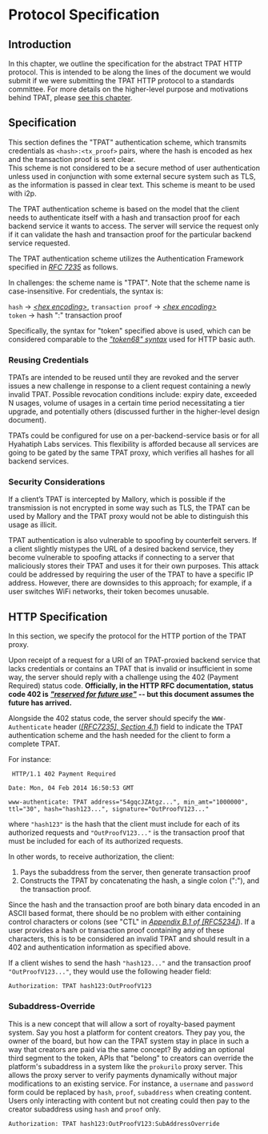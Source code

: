# Protocol Specification

## Introduction

In this chapter, we outline the specification for the abstract TPAT HTTP protocol. This is intended to be along the lines of the document we would submit if we were submitting the TPAT HTTP protocol to a standards committee. For more details on the higher-level purpose and motivations behind TPAT, please [see this chapter](introduction.md).

## Specification

This section defines the "TPAT" authentication scheme, which transmits credentials as `<hash>:<tx_proof>` pairs, where the hash is encoded as hex and the transaction proof is sent clear.  
This scheme is not considered to be a secure method of user authentication unless used in conjunction with some external secure system such as TLS, as the information is passed in clear text. This scheme is meant to be used with i2p.

The TPAT authentication scheme is based on the model that the client needs to authenticate itself with a hash and transaction proof for each backend service it wants to access. The server will service the request only if it can validate the hash and transaction proof for the particular backend service requested.

The TPAT authentication scheme utilizes the Authentication Framework specified in [_RFC 7235_](https://tools.ietf.org/html/rfc7235) as follows.

In challenges: the scheme name is "TPAT". Note that the scheme name is case-insensitive. For credentials, the syntax is:

`hash` → [_&lt;hex encoding&gt;_](https://tools.ietf.org/html/rfc3548#section-3), 
`transaction proof` → [_&lt;hex encoding&gt;_](https://tools.ietf.org/html/rfc3548#section-6)  
`token` → hash ":" transaction proof

Specifically, the syntax for "token" specified above is used, which can be considered comparable to the [_"token68" syntax_](https://tools.ietf.org/html/rfc7235#section-2.1) used for HTTP basic auth.

### Reusing Credentials

TPATs are intended to be reused until they are revoked and the server issues a new challenge in response to a client request containing a newly invalid TPAT. Possible revocation conditions include: expiry date, exceeded N usages, volume of usages in a certain time period necessitating a tier upgrade, and potentially others \(discussed further in the higher-level design document\).

TPATs could be configured for use on a per-backend-service basis or for all Hyahatiph Labs services. This flexibility is afforded because all services are going to be gated by the same TPAT proxy, which verifies all hashes for all backend services.

### Security Considerations

If a client’s TPAT is intercepted by Mallory, which is possible if the transmission is not encrypted in some way such as TLS, the TPAT can be used by Mallory and the TPAT proxy would not be able to distinguish this usage as illicit.

TPAT authentication is also vulnerable to spoofing by counterfeit servers. If a client slightly mistypes the URL of a desired backend service, they become vulnerable to spoofing attacks if connecting to a server that maliciously stores their TPAT and uses it for their own purposes. This attack could be addressed by requiring the user of the TPAT to have a specific IP address. However, there are downsides to this approach; for example, if a user switches WiFi networks, their token becomes unusable.

## HTTP Specification

In this section, we specify the protocol for the HTTP portion of the TPAT proxy.

Upon receipt of a request for a URI of an TPAT-proxied backend service that lacks credentials or contains an TPAT that is invalid or insufficient in some way, the server should reply with a challenge using the 402 \(Payment Required\) status code. **Officially, in the HTTP RFC documentation, status code 402 is**  [_**"reserved for future use"**_](https://tools.ietf.org/html/rfc7231#section-6.5.2)  **-- but this document assumes the future has arrived.**

Alongside the 402 status code, the server should specify the `WWW-Authenticate` header \([_\[RFC7235\], Section 4.1_](https://tools.ietf.org/html/rfc7235#section-4.1)\) field to indicate the TPAT authentication scheme and the hash needed for the client to form a complete TPAT.

For instance:

```text
 HTTP/1.1 402 Payment Required

Date: Mon, 04 Feb 2014 16:50:53 GMT

www-authenticate: TPAT address="54gqcJZAtgz...", min_amt="1000000", ttl="30", hash="hash123...", signature="OutProofV123..."
```

where `"hash123"` is the hash that the client must include for each of its authorized requests and `"OutProofV123..."` is the transaction proof that must be included for each of its authorized requests.

In other words, to receive authorization, the client:

1. Pays the subaddress from the server, then generate transaction proof
2. Constructs the TPAT by concatenating the hash, a single
   colon \(":"\), and the transaction proof.

Since the hash and the transaction proof are both binary data encoded in an ASCII based format, there should be no problem with either containing control characters or colons \(see "CTL" in [_Appendix B.1 of \[RFC5234\]_](https://tools.ietf.org/html/rfc5234#appendix-B.1)\). If a user provides a hash or transaction proof containing any of these characters, this is to be considered an invalid TPAT and should result in a 402 and authentication information as specified above.

If a client wishes to send the hash `"hash123..."` and the transaction proof `"OutProofV123..."`, they would use the following header field:

```text
Authorization: TPAT hash123:OutProofV123
```

### Subaddress-Override

This is a new concept that will allow a sort of royalty-based payment system. Say you host
a platform for content creators. They pay you, the owner of the board, but how can the TPAT system stay
in place in such a way that creators are paid via the same concept? By adding an optional third
segment to the token, APIs that "belong" to creators can override the platform's subaddress in a
system like the `prokurilo` proxy server. This allows the proxy server to verify payments dynamically
without major modifications to an existing service. For instance, a `username` and `password`
form could be replaced by `hash`, `proof`, `subaddress` when creating content. Users only interacting with content but not creating could then pay to the creator subaddress using `hash` and `proof` only.

```text
Authorization: TPAT hash123:OutProofV123:SubAddressOverride
```